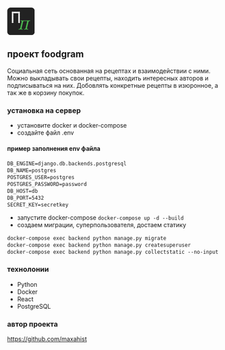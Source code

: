 ![](frontend/public/favicon.png)

## проект foodgram
Социальная сеть основанная на рецептах и взаимодействии с ними.
Можно выкладывать свои рецепты, находить интересных авторов и подписываться на них.
Добовлять конкретные рецепты в изюронное, а так же в корзину покупок.

### установка на сервер 
* установите docker и docker-compose
* создайте файл .env 
#### пример заполнения env файла
```commandline
DB_ENGINE=django.db.backends.postgresql 
DB_NAME=postgres 
POSTGRES_USER=postgres 
POSTGRES_PASSWORD=password 
DB_HOST=db 
DB_PORT=5432 
SECRET_KEY=secretkey 
```
* запустите docker-compose ```docker-compose up -d --build```
* создаем миграции, суперпользователя, достаем статику
```commandline
docker-compose exec backend python manage.py migrate
docker-compose exec backend python manage.py createsuperuser
docker-compose exec backend python manage.py collectstatic --no-input
```


### технолонии
* Python
* Docker
* React
* PostgreSQL

### автор проекта
https://github.com/maxahist